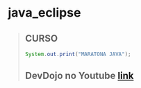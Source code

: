 # java_eclipse

> ## CURSO
> ```java
> System.out.print("MARATONA JAVA");
> ```
>
> DevDojo no Youtube [link](https://www.youtube.com/playlist?list=PL62G310vn6nHrMr1tFLNOYP_c73m6nAzL 'DevDojo YouTube')
> -----
